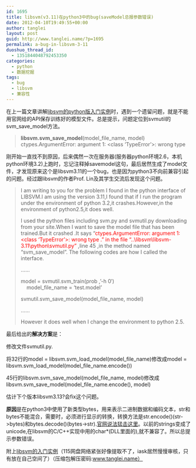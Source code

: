```yaml
---
id: 1695
title: libsvm(v3.11)在python3中的bug(saveModel总报参数错误)
date: 2012-04-10T19:49:55+00:00
author: tanglei
layout: post
guid: http://www.tanglei.name/?p=1695
permalink: a-bug-in-libsvm-3-11
duoshuo_thread_id:
  - 1351844048792453350
categories:
  - python
  - 数据挖掘
tags:
  - bug
  - libsvm
  - 兼容性
---
```

在上一篇文章讲解<a href="http://www.tanglei.name/libsvm-in-python/" target="_blank">libsvm的python版入门实例</a>时，遇到一个遗留问题，就是不能用官网给的API保存训练好的模型文件。总是提示，问题定位到svmutil的svm\_save\_model方法。

> **libsvm.svm\_save\_model**(model\_file\_name, model)  
> ctypes.ArgumentError: argument 1: <class ‘TypeError’>: wrong type

刚开始一直找不到原因，后来偶然一次在服务器(服务器python环境2.6，本机python环境3.2)上跑时，忘记注释掉savemodel这句，最后居然生成了model文件，才发现原来这个是libsvm3.11的一个bug，也是因为python3不向前兼容引起的问题。经过跟libsvm的作者Prof. Lin及其学生交流后发现这个问题。

> I am writing to you for the problem I found in the python interface of LIBSVM.I am using the version 3.11,I found that if I run the program under the environment of python 3.2,it crashes.However,in the environment of python2.5,it does well.&nbsp; 
> 
> I used the python files including svm.py and svmutil.py downloading&nbsp; from your site.When I want to save the model file that has been trained.But it crashed .It says &#8220;<font color="#ff0000">ctypes.ArgumentError: argument 1: <class &#8216;TypeError&#8217;>: wrong type .&#8221; in the file &#8220;..\libsvm\libsvm-3.11\python\svmutil.py&#8221;</font> ,line 45 ,in the method named &#8220;svm\_save\_model&#8221;. The following codes are how I called the interface. 
> 
> &#8230;&#8230;&nbsp; 
> 
> model = svmutil.svm_train(prob ,&#8217;-h 0&#8242;)  
> &nbsp;&nbsp;&nbsp; model\_file\_name = &#8216;test.model&#8217; 
> 
> svmutil.svm\_save\_model(model\_file\_name, model) 
> 
> &#8230;&#8230; 
> 
> However it does well when I change the environment to python 2.5.</blockquote> 
> 
> 最后给出的**解决方案**是： 
> 
> 修改文件svmutil.py. 
> 
> 将32行的model = libsvm.svm\_load\_model(model\_file\_name)修改成model = libsvm.svm\_load\_model(model\_file\_name.encode()) 
> 
> 45行的libsvm.svm\_save\_model(model\_file\_name, model)修改成libsvm.svm\_save\_model(model\_file\_name.encode(), model) 
> 
> 估计下个版本libsvm3.13?会fix这个问题。 
> 
> **原因**是在python3中使用了新类型bytes，用来表示二进制数据和编码文本，str和bytes不能混合，需要时，必须进行显示的转换，转换方法是str.encode()(str->bytes)和bytes.decode()(bytes->str).<a href="http://docs.python.org/release/3.0.1/whatsnew/3.0.html" target="_blank">官网说法猛击这里</a>。以前的strings变成了unicode,在libsvm的C/C++实现中用的char*(DLL里面的),就不兼容了。所以总提示参数错误。 
> 
> 附上<a href="http://www.tanglei.name/wp-content/blogresources/libsvmtest.rar" target="_blank">libsvm的入门实例</a>（115网盘网络紧张好像提取不了，iask居然慢慢审核，只有放在自己空间了）（压缩包解压密码:www.tanglei.name）
